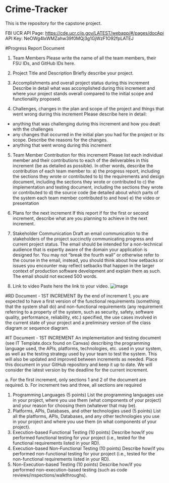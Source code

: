 # Crime-Tracker
This is the repository for the capstone project. 

FBI UCR API Page: https://cde.ucr.cjis.gov/LATEST/webapp/#/pages/docApi
API Key: NeOWg4lxWMZahw39f0MQj3g1GjWzF1O92fpLATEJ

#Progress Report Document
  1)	Team Members
  Please write the name of all the team members, their FSU IDs, and GitHub IDs here. 
  2)	Project Title and Description
  Briefly describe your project.
  
  3)	Accomplishments and overall project status during this increment 
  Describe in detail what was accomplished during this increment and where your project stands overall compared to the initial scope and functionality proposed.

  5)	Challenges, changes in the plan and scope of the project and things that went wrong during this increment
  Please describe here in detail:
  - anything that was challenging during this increment and how you dealt with the challenges
  - any changes that occurred in the initial plan you had for the project or its scope. Describe the reasons for the changes. 
  - anything that went wrong during this increment
  
  5)	Team Member Contribution for this increment
  Please list each individual member and their contributions to each of the deliverables in this increment (be as detailed as possible). In other words, describe the contribution of each team member to:
    a)	the progress report, including the sections they wrote or contributed to
    b)	the requirements and design document, including the sections they wrote or contributed to
    c)	the implementation and testing document, including the sections they wrote or contributed to
    d)	the source code (be detailed about which parts of the system each team member contributed to and how)
    e)	the video or presentation
  
  6)	Plans for the next increment
    If this report if for the first or second increment, describe what are you planning to achieve in the next increment.

  8)	Stakeholder Communication
    Draft an email communication to the stakeholders of the project succinctly communicating progress and current project status. The email should be intended for a non-technical audience that is expertly aware of the domain your application is designed for. You may not “break the fourth wall” or otherwise refer to the course in the email, instead, you should think about how setbacks or issues you encounter may reflect setbacks that happen in the larger context of production software development and explain them as such. The email should not exceed 500 words.

  10)	Link to video
  Paste here the link to your video.
  ![image](https://github.com/user-attachments/assets/ad70761b-0477-41fc-99b1-3430ee14795e)


#RD Document - 1ST INCREMENT
  By the end of increment 1, you are expected to have a first version of the functional
  requirements (something that the system shall do) and non-functional requirements (any
  requirement referring to a property of the system, such as security, safety, software quality,
  performance, reliability, etc.) specified, the use cases involved in the current state of your
  project and a preliminary version of the class diagram or sequence diagram.


#IT Document - 1ST INCREMENT
An implementation and testing document (see IT Template.docx found on Canvas) describing
  the programming language used, the APIs, platforms, technologies, etc. used in your system, as
  well as the testing strategy used by your team to test the system. This will also be updated and
  improved between increments as needed. Place this document in your GitHub repository and keep
  it up to date. We will consider the latest version by the deadline for the current increment.
  
  a. For the first increment, only sections 1 and 2 of the document are required.
  b. For increment two and three, all sections are required

  1.	Programming Languages (5 points)
  List the programming languages use in your project, where you use them (what components of your project) and your reason for choosing them (whatever that may be). 
  2.	Platforms, APIs, Databases, and other technologies used (5 points) 
  List all the platforms, APIs, Databases, and any other technologies you use in your project and where you use them (in what components of your project).
  3.	Execution-based Functional Testing (10 points)
  Describe how/if you performed functional testing for your project (i.e., tested for the functional requirements listed in your RD). 
  4.	Execution-based Non-Functional Testing (10 points)
  Describe how/if you performed non-functional testing for your project (i.e., tested for the non-functional requirements listed in your RD). 
  5.	Non-Execution-based Testing (10 points)
  Describe how/if you performed non-execution-based testing (such as code reviews/inspections/walkthroughs).






